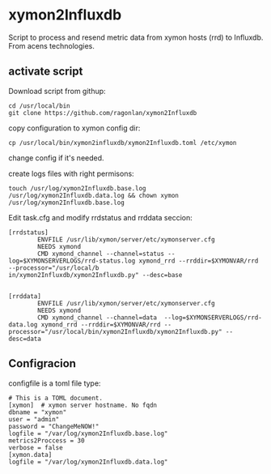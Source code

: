 # xymon2Influxdb
Script to process and resend metric data from xymon hosts (rrd) to Influxdb. From acens technologies.

## activate script
Download script from githup:
```
cd /usr/local/bin
git clone https://github.com/ragonlan/xymon2Influxdb
```
copy configuration to xymon config dir:
```
cp /usr/local/bin/xymon2influxdb/xymon2Influxdb.toml /etc/xymon
```
change config if it's needed.

create logs files with right permisons:
```
touch /usr/log/xymon2Influxdb.base.log /usr/log/xymon2Influxdb.data.log && chown xymon /usr/log/xymon2Influxdb.base.log
```
Edit task.cfg and modify rrdstatus and rrddata seccion:
```
[rrdstatus]
        ENVFILE /usr/lib/xymon/server/etc/xymonserver.cfg
        NEEDS xymond
        CMD xymond_channel --channel=status --log=$XYMONSERVERLOGS/rrd-status.log xymond_rrd --rrddir=$XYMONVAR/rrd --processor="/usr/local/b
in/xymon2Influxdb/xymon2Influxdb.py" --desc=base


[rrddata]
        ENVFILE /usr/lib/xymon/server/etc/xymonserver.cfg
        NEEDS xymond
        CMD xymond_channel --channel=data  --log=$XYMONSERVERLOGS/rrd-data.log xymond_rrd --rrddir=$XYMONVAR/rrd --processor="/usr/local/bin/xymon2Influxdb/xymon2Influxdb.py" --desc=data
```

## Configracion
configfile is a toml file type:
```
# This is a TOML document.
[xymon]  # xymon server hostname. No fqdn
dbname = "xymon"
user = "admin"
password = "ChangeMeNOW!"
logfile = "/var/log/xymon2Influxdb.base.log"
metrics2Proccess = 30
verbose = false
[xymon.data]
logfile = "/var/log/xymon2Influxdb.data.log"
```
